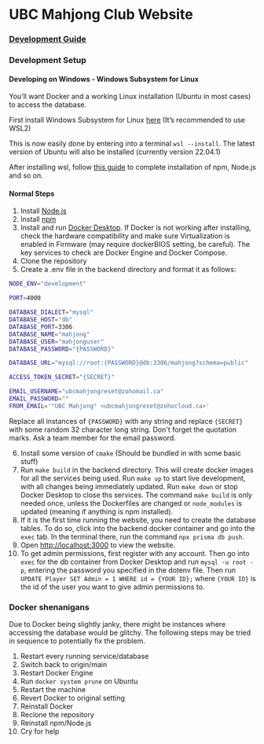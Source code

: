 # UBC Mahjong Club Website

### [Development Guide](https://docs.google.com/document/d/1FmSUD-EqHhf2XEkG1CkzElLQ91N8OO2Ojf6pMJxwn-s/edit?usp=sharing)

### Development Setup

#### Developing on Windows - Windows Subsystem for Linux

You’ll want Docker and a working Linux installation (Ubuntu in most cases) to access the database. 

First install Windows Subsystem for Linux [here](https://learn.microsoft.com/en-us/windows/wsl/install#windows-10-fall-creators-update-and-later-install-from-the-microsoft-store) (It’s recommended to use WSL2)

This is now easily done by entering into a terminal `wsl --install`. The latest version of Ubuntu will also be installed (currently version 22.04.1)

After installing wsl, follow [this guide](https://learn.microsoft.com/en-us/windows/dev-environment/javascript/nodejs-on-wsl) to complete installation
of npm, Node.js and so on. 

#### Normal Steps

1. Install [Node.js](https://nodejs.org/en/download/)
2. Install [npm](https://www.npmjs.com/get-npm)
3. Install and run [Docker Desktop](https://www.docker.com/products/docker-desktop/). If Docker is not 
   working after installing, check the hardware compatibility and make sure Virtualization is enabled 
   in Firmware (may require dockerBIOS setting, be careful). The key services to check are Docker Engine and Docker Compose.
4. Clone the repository
5. Create a .env file in the backend directory and format it as follows:

```bash
NODE_ENV="development"

PORT=4000

DATABASE_DIALECT="mysql"
DATABASE_HOST="db"
DATABASE_PORT=3306
DATABASE_NAME="mahjong"
DATABASE_USER="mahjonguser"
DATABASE_PASSWORD="{PASSWORD}"

DATABASE_URL="mysql://root:{PASSWORD}@db:3306/mahjong?schema=public"

ACCESS_TOKEN_SECRET="{SECRET}"

EMAIL_USERNAME="ubcmahjongreset@zohomail.ca"
EMAIL_PASSWORD=""
FROM_EMAIL='"UBC Mahjong" <ubcmahjongreset@zohocloud.ca>'
```

Replace all instances of `{PASSWORD}` with any string and replace `{SECRET}` with some random 32 character long string. Don't forget the quotation marks. Ask a team member for the email password.

6. Install some version of `cmake` (Should be bundled in with some basic stuff)
7. Run `make build` in the backend directory. This will create docker images for all the services being used. Run `make up` to start live development, with all changes being immediately updated. Run `make down` or stop Docker Desktop to close ths services.
The command `make build` is only needed once, unless the Dockerfiles are changed or `node_modules` is updated (meaning if anything is npm installed).
8. If it is the first time running the website, you need to create the database tables. To do so, click into the backend docker container and go into the `exec` tab. In the terminal there, run the command `npx prisma db push`. 
9. Open [http://localhost:3000](http://localhost:3000) to view the website. 
10. To get admin permissions, first register with any account. Then go into `exec` for the db container from Docker Desktop and run `mysql -u root -p`, entering the password you specified in the dotenv file. Then run `UPDATE Player SET Admin = 1 WHERE id = {YOUR ID};` where `{YOUR ID}` is the id of the user you want to give admin permissions to.

### Docker shenanigans

Due to Docker being slightly janky, there might be instances where accessing the database would be glitchy. 
The following steps may be tried in sequence to potentially fix the problem.

1. Restart every running service/database
2. Switch back to origin/main
3. Restart Docker Engine
4. Run `docker system prune` on Ubuntu
5. Restart the machine
6. Revert Docker to original setting
7. Reinstall Docker
8. Reclone the repository
9. Reinstall npm/Node.js
10. Cry for help
